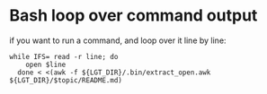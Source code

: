 # Bash loop over command output

if you want to run a command, and loop over it line by line:

```
while IFS= read -r line; do
    open $line
  done < <(awk -f ${LGT_DIR}/.bin/extract_open.awk ${LGT_DIR}/$topic/README.md)
```



